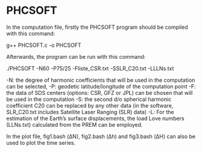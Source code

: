 # PHCSOFT

In the computation file, firstly the PHCSOFT program should be compiled with this command:

g++ PHCSOFT.c -o PHCSOFT

Afterwards, the program can be run with this command:

./PHCSOFT -N60 -P75/25 -Fliste_CSR.txt -SSLR_C20.txt -LLLNs.txt

-N: the degree of harmonic coefficients that will be used in the computation can be selected,
-P: geodetic latitude/longitude of the computation point
-F: the data of SDS centers (options: CSR, GFZ or JPL) can be chosen that will be used in the computation
-S: the second d/o spherical harmonic coefficient C20 can be replaced by any other data (in the software, SLR_C20.txt includes Satellite Laser Ranging (SLR) data)
-L: For the estimation of the Earth’s surface displacements, the load Love numbers (LLNs.txt) calculated from the PREM can be employed.

In the plot file, fig1.bash (ΔN), fig2.bash (Δh) and fig3.bash (ΔH) can also be used to plot the time series.
